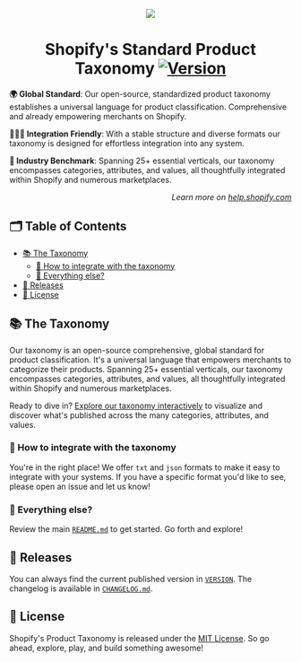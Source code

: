 <p align="center"><img src="../docs/assets/img/header.png" /></p>

<!-- omit in toc -->
<h1 align="center">Shopify's Standard Product Taxonomy <a href="../VERSION"><img src="https://img.shields.io/badge/Version-2025--09-blue.svg" alt="Version"></a></h1>

**🌍 Global Standard**: Our open-source, standardized product taxonomy establishes a universal language for product classification. Comprehensive and already empowering merchants on Shopify.

**👩🏼‍💻 Integration Friendly**: With a stable structure and diverse formats our taxonomy is designed for effortless integration into any system.

**🚀 Industry Benchmark**: Spanning 25+ essential verticals, our taxonomy encompasses categories, attributes, and values, all thoughtfully integrated within Shopify and numerous marketplaces.

<p align="right"><em>Learn more on <a href="https://help.shopify.com/manual/products/details/product-category">help.shopify.com</a></em></p>

<!-- omit in toc -->
## 🗂️ Table of Contents

- [📚 The Taxonomy](#-the-taxonomy)
  - [🧩 How to integrate with the taxonomy](#-how-to-integrate-with-the-taxonomy)
  - [👀 Everything else?](#-everything-else)
- [📅 Releases](#-releases)
- [📜 License](#-license)

## 📚 The Taxonomy

Our taxonomy is an open-source comprehensive, global standard for product classification. It's a universal language that empowers merchants to categorize their products. Spanning 25+ essential verticals, our taxonomy encompasses categories, attributes, and values, all thoughtfully integrated within Shopify and numerous marketplaces.

Ready to dive in? [Explore our taxonomy interactively](https://shopify.github.io/product-taxonomy/releases/2024-07/?categoryId=sg-4-17-2-17) to visualize and discover what's published across the many categories, attributes, and values.

### 🧩 How to integrate with the taxonomy

You're in the right place! We offer `txt` and `json` formats to make it easy to integrate with your systems. If you have a specific format you'd like to see, please open an issue and let us know!

### 👀 Everything else?

Review the main [`README.md`](../README.md) to get started. Go forth and explore!

## 📅 Releases

You can always find the current published version in [`VERSION`](../VERSION). The changelog is available in [`CHANGELOG.md`](../CHANGELOG.md).

## 📜 License

Shopify's Product Taxonomy is released under the [MIT License](../LICENSE). So go ahead, explore, play, and build something awesome!
